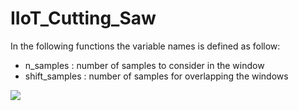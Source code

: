 # IIoT_Cutting_Saw

In the following functions the variable names is defined as follow:

- n_samples : number of samples to consider in the window
- shift_samples : number of samples for overlapping the windows


![](signal_example.png)

